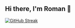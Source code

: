 ## Hi there, I'm Roman 👋

[![GitHub Streak](https://streak-stats.demolab.com?user=romanindermuehle&theme=blueberry)](https://git.io/streak-stats)

<!--
**romanindermuehle/RomanIndermuehle** is a ✨ _special_ ✨ repository because its `README.md` (this file) appears on your GitHub profile.

Here are some ideas to get you started:

- 🔭 I’m currently working on ...
- 🌱 I’m currently learning ...
- 👯 I’m looking to collaborate on ...
- 🤔 I’m looking for help with ...
- 💬 Ask me about ...
- 📫 How to reach me: ...
- 😄 Pronouns: ...
- ⚡ Fun fact: ...
-->
